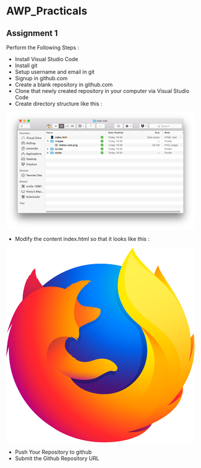 # AWP_Practicals


## Assignment 1 

Perform the Following Steps :

- Install Visual Studio Code
- Install git
- Setup username and email in git
- Signup in github.com
- Create a blank repository in github.com
- Clone that newly created repository in your computer via Visual Studio Code
- Create directory structure like this  :

![UI](./images/file-structure.png)

- Modify the content index.html so that it looks like this : 

![UI](./images/firefox-logo.png)

- Push Your Repository to github
- Submit the Github Repository URL